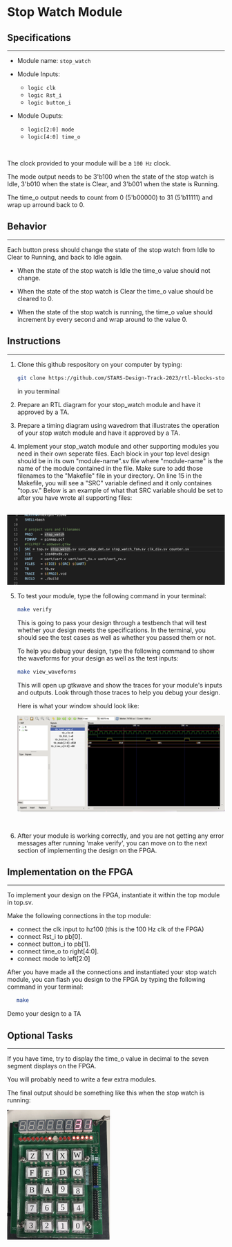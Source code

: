# Stop Watch Module

## __Specifications__
---

* Module name: `stop_watch`

* Module Inputs:
  - `logic clk` 
  - `logic Rst_i`
  -  `logic button_i`

* Module Ouputs:
  - `logic[2:0] mode`
  - `logic[4:0] time_o`

<br>  

The clock provided to your module will be a `100 Hz` clock. 

The mode output needs to be 3'b100 when the state of the stop watch is Idle, 3'b010 when the state is Clear, and 3'b001 when the state is Running. 

The time_o output needs to count from 0 (5'b00000) to 31 (5'b11111) and wrap up arround back to 0. 


## __Behavior__
---

Each button press should change the state of the stop watch from Idle to Clear to Running, and back to Idle again. 


- When the state of the stop watch is Idle the time_o value should not change.

- When the state of the stop watch is Clear the time_o value should be cleared to 0. 

- When the state of the stop watch is running, the time_o value should increment by every second and wrap around to the value 0.


## __Instructions__
--- 
1. Clone this github respository on your computer by typing:
     ```bash
     git clone https://github.com/STARS-Design-Track-2023/rtl-blocks-stop_watch.git
     ```
     
     in you terminal 
2. Prepare an RTL diagram for your stop_watch module and have it approved by a TA. 
3. Prepare a timing diagram using wavedrom that illustrates the operation of your stop watch module and have it approved by a TA. 
4. Implement your stop_watch module and other supporting modules you need in their own seperate files. Each block in your top level design should be in its own "module-name".sv file where "module-name" is the name of the module contained in the file. Make sure to add those filenames to the "Makefile" file in your directory. On line 15 in the Makefile, you will see a "SRC" variable defined and it only containes "top.sv." Below is an example of what that SRC variable should be set to after you have wrote all supporting files:

<br>

   <img src="./imgs/Makefile_SRC_var.png" width=600 alt="naming SRC variable">   

<br>

5. To test your module, type the following command in your terminal:
   ```bash
   make verify 
   ```
   This is going to pass your design through a testbench that will test whether your design meets the specifications. In the terminal, you should see the test cases as well as whether you passed them or not.

   To help you debug your design, type the following command to show the waveforms for your design as well as the test inputs:
   ```bash
   make view_waveforms
   ```

   This will open up gtkwave and show the traces for your module's inputs and outputs. Look through those traces to help you debug your design.

   Here is what your window should look like: 

   <img src="./imgs/wave_traces.png" width=600 alt="wave traces image">

<br>

6. After your module is working correctly, and you are not getting any error messages after running 'make verify', you can move on to the next section of implementing the design on the FPGA. 


## __Implementation on the FPGA__
--- 

To implement your design on the FPGA, instantiate it within the top module in top.sv. 

Make the following connections in the top module:
   - connect the clk input to hz100 (this is the 100 Hz clk of the FPGA)
   - connect Rst_i to pb[0].
   - connect button_i to pb[1]. 
   - connect time_o to right[4:0].
   - connect mode to left[2:0]

After you have made all the connections and instantiated your stop watch module, you can flash you design to the FPGA by typing the following command in your terminal: 
   ```bash
      make 
   ```

Demo your design to a TA


## __Optional Tasks__
---

If you have time, try to display the time_o value in decimal to the seven segment displays on the FPGA. 

You will probably need to write a few extra modules. 


The final output should be something like this when the stop watch is running:

<img src="./imgs/fpga_implementation.jpg" alt="fpga implementations" height=300>
